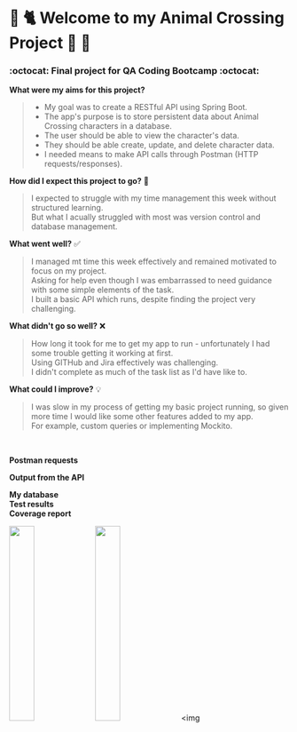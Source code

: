 # 🌻 🐈 Welcome to my Animal Crossing Project 🏡 🐸 
### :octocat: Final project for QA Coding Bootcamp :octocat:

**What were my aims for this project?** <br />
> - My goal was to create a RESTful API using Spring Boot. <br />
> - The app's purpose is to store persistent data about Animal Crossing characters in a database.<br />
> - The user should be able to view the character's data.<br />
> - They should be able create, update, and delete character data.<br />
> - I needed means to make API calls through Postman (HTTP requests/responses).<br />


**How did I expect this project to go?** 💭
> I expected to struggle with my time management this week without structured learning.<br />
> But what I acually struggled with most was version control and database management.

**What went well?** ✅
>I managed mt time this week effectively and remained motivated to focus on my project.<br />
>Asking for help even though I was embarrassed to need guidance with some simple elements of the task. <br />
>I built a basic API which runs, despite finding the project very challenging. <br />

**What didn't go so well?** ❌
>How long it took for me to get my app to run - unfortunately I had some trouble getting it working at first. <br />
>Using GITHub and Jira effectively was challenging.<br />
>I didn't complete as much of the task list as I'd have like to. <br />

**What could I improve?** 💡
>I was slow in my process of getting my basic project running, so given more time I would like some other features added to my app.<br />
>For example, custom queries or implementing Mockito. <br />
<br />

**Postman requests**
<br />

**Output from the API**
<br />

**My database**
<br />
**Test results**
<br />
**Coverage report**
<br />



<img src="https://user-images.githubusercontent.com/91255587/141319172-7991a4e1-b839-49be-9974-2c05c00cc73c.png" width="30%"></img> <img src="https://user-images.githubusercontent.com/91255587/141319201-4f11dd1a-34a4-4ccf-a9bf-a029f2ff190a.png" width="30%"></img> <img 
